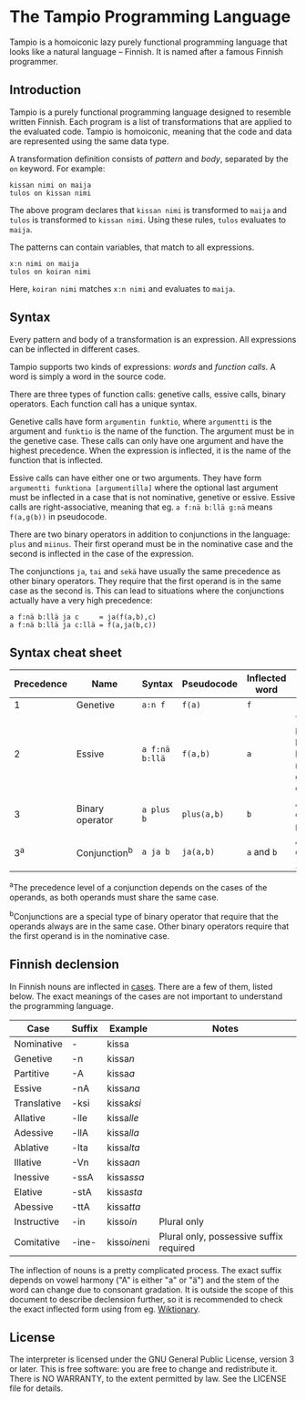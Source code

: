 The Tampio Programming Language
===============================

Tampio is a homoiconic lazy purely functional programming language that looks like a natural language – Finnish.
It is named after a famous Finnish programmer.

## Introduction

Tampio is a purely functional programming language designed to resemble written Finnish. Each program is a list of transformations that are applied to the evaluated code. Tampio is homoiconic, meaning that the code and data are represented using the same data type.

A transformation definition consists of _pattern_ and _body_, separated by the `on` keyword. For example:

    kissan nimi on maija
    tulos on kissan nimi

The above program declares that `kissan nimi` is transformed to `maija` and `tulos` is transformed to `kissan nimi`. Using these rules, `tulos` evaluates to `maija`.

The patterns can contain variables, that match to all expressions.

    x:n nimi on maija
    tulos on koiran nimi

Here, `koiran nimi` matches `x:n nimi` and evaluates to `maija`.

## Syntax

Every pattern and body of a transformation is an expression. All expressions can be inflected in different cases.

Tampio supports two kinds of expressions: _words_ and _function calls_. A word is simply a word in the source code.

There are three types of function calls: genetive calls, essive calls, binary operators. Each function call has a unique syntax.

Genetive calls have form `argumentin funktio`, where `argumentti` is the argument and `funktio` is the name of the function. The argument must be in the genetive case. These calls can only have one argument and have the highest precedence. When the expression is inflected, it is the name of the function that is inflected.

Essive calls can have either one or two arguments. They have form `argumentti funktiona [argumentilla]` where the optional last argument must be inflected in a case that is not nominative, genetive or essive. Essive calls are right-associative, meaning that eg. `a f:nä b:llä g:nä` means `f(a,g(b))` in pseudocode.

There are two binary operators in addition to conjunctions in the language: `plus` and `miinus`. Their first operand must be in the nominative case and the second is inflected in the case of the expression.

The conjunctions `ja`, `tai` and `sekä` have usually the same precedence as other binary operators. They require that the first operand is in the same case as the second is. This can lead to situations where the conjunctions actually have a very high precedence:

    a f:nä b:llä ja c     = ja(f(a,b),c)
    a f:nä b:llä ja c:llä = f(a,ja(b,c))

## Syntax cheat sheet

|Precedence   |Name                   |Syntax        |Pseudocode |Inflected word|Notes|
|-------------|-----------------------|--------------|-----------|--------------|-----|
|1            |Genetive               |`a:n f`       |`f(a)`     |`f`           |     |
|2            |Essive                 |`a f:nä b:llä`|`f(a,b)`   |`a`           |The case of `b` may vary, but must not be nominative, genetive or essive|
|3            |Binary operator        |`a plus b`    |`plus(a,b)`|`b`           |Available operators: `plus`, `miinus`|
|3<sup>a</sup>|Conjunction<sup>b</sup>|`a ja b`      |`ja(a,b)`  |`a` and `b`   |Available conjunctions: `ja`, `sekä`, `tai`|

<sup>a</sup>The precedence level of a conjunction depends on the cases of the operands, as both operands must share the same case.

<sup>b</sup>Conjunctions are a special type of binary operator that require that the operands always are in the same case. Other binary operators require that the first operand is in the nominative case.

## Finnish declension

In Finnish nouns are inflected in [cases][wp-case]. There are a few of them, listed below. The exact meanings of the cases are not important to understand the programming language.

|Case       |Suffix|Example     |Notes      |
|-----------|------|------------|-----------|
|Nominative |-     |kissa       |           |
|Genetive   |-n    |kissa*n*    |           |
|Partitive  |-A    |kissa*a*    |           |
|Essive     |-nA   |kissa*na*   |           |
|Translative|-ksi  |kissa*ksi*  |           |
|Allative   |-lle  |kissa*lle*  |           |
|Adessive   |-llA  |kissa*lla*  |           |
|Ablative   |-lta  |kissa*lta*  |           |
|Illative   |-Vn   |kissa*an*   |           |
|Inessive   |-ssA  |kissa*ssa*  |           |
|Elative    |-stA  |kissa*sta*  |           |
|Abessive   |-ttA  |kissa*tta*  |           |
|Instructive|-in   |kisso*in*   |Plural only|
|Comitative |-ine- |kisso*ine*ni|Plural only, possessive suffix required|

The inflection of nouns is a pretty complicated process. The exact suffix depends on vowel harmony ("A" is either "a" or "ä") and the stem of the word can change due to consonant gradation. It is outside the scope of this document to describe declension further, so it is recommended to check the exact inflected form using from eg. [Wiktionary].

[wp-case]: https://en.wikipedia.org/wiki/Finnish_noun_cases
[Wiktionary]: https://en.wiktionary.org/wiki/kissa

## License

The interpreter is licensed under the GNU General Public License, version 3 or later.
This is free software: you are free to change and redistribute it.
There is NO WARRANTY, to the extent permitted by law.
See the LICENSE file for details.
